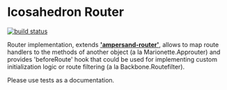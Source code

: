 
# Icosahedron Router

[![build status](https://secure.travis-ci.org/wizardzloy/icosahedron-router.png)](https://travis-ci.org/wizardzloy/icosahedron-router#)

Router implementation, extends __['ampersand-router']('https://github.com/AmpersandJS/ampersand-router')__, allows
to map route handlers to the methods of another object (a la Marionette.Approuter) and provides 'beforeRoute'
hook that could be used for implementing custom initialization logic or route filtering (a la Backbone.Routefilter).

Please use tests as a documentation.
